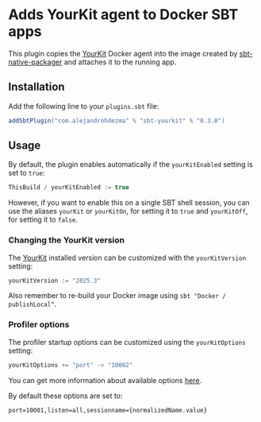 # Adds YourKit agent to Docker SBT apps

This plugin copies the [YourKit](https://www.yourkit.com) Docker agent into the image created by [sbt-native-packager](https://sbt-native-packager.readthedocs.io/en/latest/formats/docker.html) and attaches it to the running app.

## Installation

Add the following line to your `plugins.sbt` file:

```sbt
addSbtPlugin("com.alejandrohdezma" % "sbt-yourkit" % "0.3.0")
```

## Usage

By default, the plugin enables automatically if the `yourKitEnabled` setting is set to `true`:

```scala
ThisBuild / yourKitEnabled := true
```

However, if you want to enable this on a single SBT shell session, you can use the aliases `yourKit` or `yourKitOn`, for setting it to `true` and `yourKitOff`, for setting it to `false`.

### Changing the YourKit version

The [YourKit](https://www.yourkit.com) installed version can be customized with the `yourKitVersion` setting:

```scala
yourKitVersion := "2025.3"
```

Also remember to re-build your Docker image using `sbt "Docker / publishLocal"`.

### Profiler options

The profiler startup options can be customized using the `yourKitOptions` setting:

```scala
yourKitOptions += "port" -> "10002"
```

You can get more information about available options [here](https://www.yourkit.com/docs/java/help/startup_options.jsp).

By default these options are set to:

```
port=10001,listen=all,sessionname={normalizedName.value}
```
